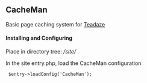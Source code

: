  
## CacheMan

Basic page caching system for [Teadaze](https://github.com/Zunautica/teadaze)

#### Installing and Configuring

Place in directory tree: */site/*

In the site entry.php, load the CacheMan configuration

 ` $entry->loadConfig('CacheMan');`